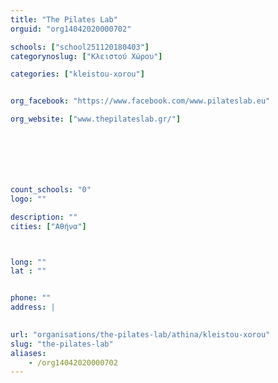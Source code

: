 ```yaml
---
title: "The Pilates Lab"
orguid: "org14042020000702"

schools: ["school251120180403"]
categorynoslug: ["Κλειστού Χώρου"]

categories: ["kleistou-xorou"]


org_facebook: "https://www.facebook.com/www.pilateslab.eu"

org_website: ["www.thepilateslab.gr/"]







count_schools: "0"
logo: ""

description: ""
cities: ["Αθήνα"]



long: ""
lat : ""


phone: ""
address: |
    

url: "organisations/the-pilates-lab/athina/kleistou-xorou"
slug: "the-pilates-lab"
aliases:
    - /org14042020000702
---
```




